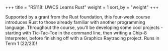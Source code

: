 +++
title = "RS118: UWCS Learns Rust"
weight = 1
sort_by = "weight"
+++

Supported by a grant from the Rust foundation, this four-week course introduces Rust to those already familiar with another programming language. Throughout the course, you'll be developing some cool projects - starting with Tic-Tac-Toe in the command line, then writing a Chip-8 Interpreter, before finishing off with a Graphics Raytracing project. Runs in Term 1 (22/23)!
<!-- more -->